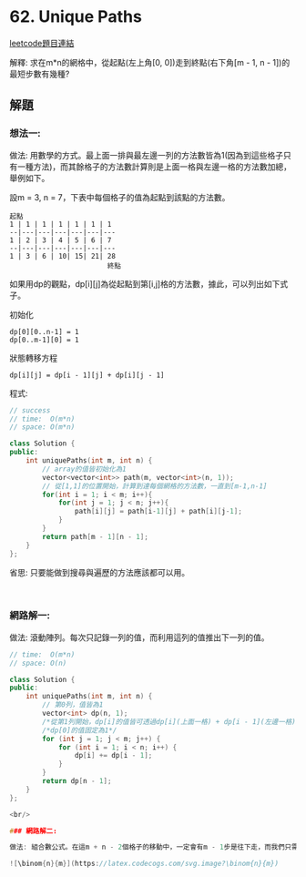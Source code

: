 # 62. Unique Paths

[leetcode題目連結](https://leetcode.com/problems/unique-paths/submissions/)

解釋: 求在m*n的網格中，從起點(左上角[0, 0])走到終點(右下角[m - 1, n - 1])的最短步數有幾種?

## 解題

### 想法一:

做法: 用數學的方式。最上面一排與最左邊一列的方法數皆為1(因為到這些格子只有一種方法)，而其餘格子的方法數計算則是上面一格與左邊一格的方法數加總，舉例如下。 

設m = 3, n = 7，下表中每個格子的值為起點到該點的方法數。

```
起點
1 | 1 | 1 | 1 | 1 | 1 | 1  
--|---|---|---|---|---|---
1 | 2 | 3 | 4 | 5 | 6 | 7  
--|---|---|---|---|---|---
1 | 3 | 6 | 10| 15| 21| 28
                        終點
```

如果用dp的觀點，dp[i][j]為從起點到第[i,j]格的方法數，據此，可以列出如下式子。

初始化
```
dp[0][0..n-1] = 1
dp[0..m-1][0] = 1
```

狀態轉移方程
```
dp[i][j] = dp[i - 1][j] + dp[i][j - 1]
```

程式:

```c++
// success
// time:  O(m*n)
// space: O(m*n)

class Solution {
public:
    int uniquePaths(int m, int n) {
        // array的值皆初始化為1
        vector<vector<int>> path(m, vector<int>(n, 1));
        // 從[1,1]的位置開始，計算到達每個網格的方法數，一直到[m-1,n-1]
        for(int i = 1; i < m; i++){
            for(int j = 1; j < n; j++){
                path[i][j] = path[i-1][j] + path[i][j-1];
            }
        }
        return path[m - 1][n - 1];
    }
};
```

省思: 只要能做到搜尋與遍歷的方法應該都可以用。

<br/>

### 網路解一:

做法: 滾動陣列。每次只記錄一列的值，而利用這列的值推出下一列的值。

```c++
// time:  O(m*n)
// space: O(n)

class Solution {
public:
    int uniquePaths(int m, int n) {
        // 第0列，值皆為1
        vector<int> dp(n, 1);
        /*從第1列開始，dp[i]的值皆可透過dp[i](上面一格) + dp[i - 1](左邊一格)得到*/
        /*dp[0]的值固定為1*/
        for (int j = 1; j < m; j++) {
            for (int i = 1; i < n; i++) {
                dp[i] += dp[i - 1];
            }
        }
        return dp[n - 1];
    }
};

<br/>

### 網路解二:

做法: 組合數公式。在這m + n - 2個格子的移動中，一定會有m - 1步是往下走，而我們只需求向下走的方法有幾種即可。套用公式，得C m + n - 2取m - 1

![\binom{n}{m}](https://latex.codecogs.com/svg.image?\binom{n}{m})
